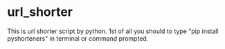 # url_shorter
This is url shorter script by python.
1st of all you should to type "pip install pyshorteners" in terminal or command prompted. 
